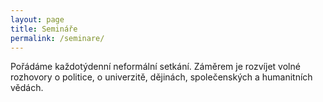 ```yaml
---
layout: page
title: Semináře
permalink: /seminare/
---
```


Pořádáme každotýdenní neformální setkání. Záměrem je rozvíjet volné rozhovory o politice, o univerzitě, dějinách, společenských a humanitních vědách. 



